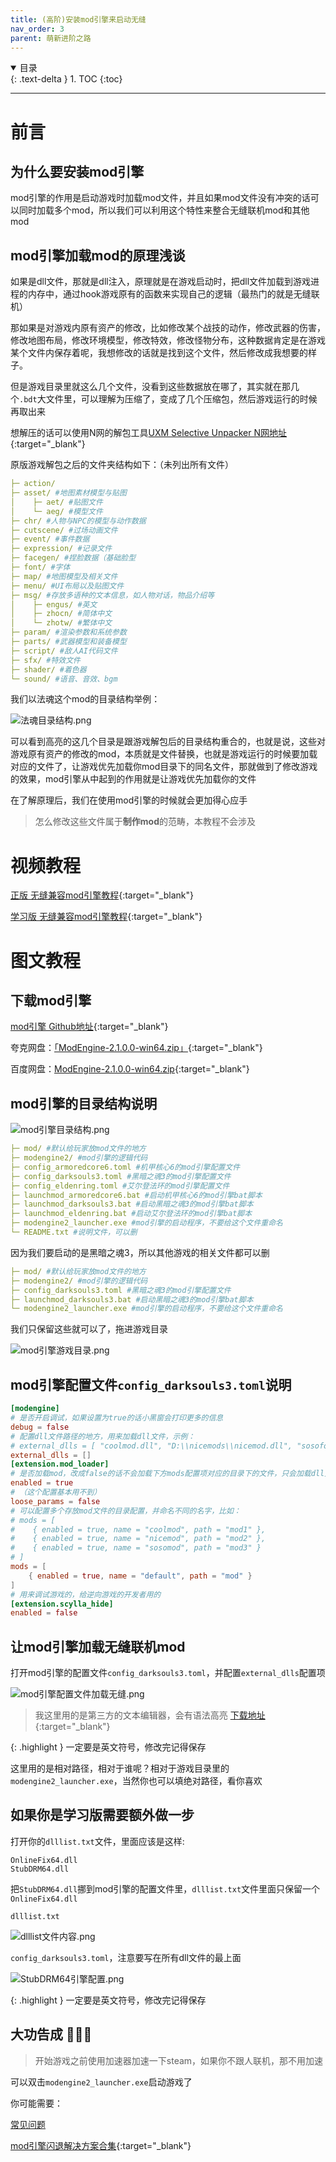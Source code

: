 ```yaml
---
title: (高阶)安装mod引擎来启动无缝
nav_order: 3
parent: 萌新进阶之路
---
```


<details open markdown="block">
  <summary>
    目录
  </summary>
  {: .text-delta }
1. TOC
{:toc}
</details>

---
# 前言

## 为什么要安装mod引擎

mod引擎的作用是启动游戏时加载mod文件，并且如果mod文件没有冲突的话可以同时加载多个mod，所以我们可以利用这个特性来整合无缝联机mod和其他mod

## mod引擎加载mod的原理浅谈

如果是dll文件，那就是dll注入，原理就是在游戏启动时，把dll文件加载到游戏进程的内存中，通过hook游戏原有的函数来实现自己的逻辑（最热门的就是无缝联机）

那如果是对游戏内原有资产的修改，比如修改某个战技的动作，修改武器的伤害，修改地图布局，修改环境模型，修改特效，修改怪物分布，这种数据肯定是在游戏某个文件内保存着呢，我想修改的话就是找到这个文件，然后修改成我想要的样子。

但是游戏目录里就这么几个文件，没看到这些数据放在哪了，其实就在那几个`.bdt`大文件里，可以理解为压缩了，变成了几个压缩包，然后游戏运行的时候再取出来

想解压的话可以使用N网的解包工具[UXM Selective Unpacker N网地址](https://www.nexusmods.com/eldenring/mods/1651){:target="_blank"}

原版游戏解包之后的文件夹结构如下：（未列出所有文件）
```yaml
├─ action/
├─ asset/ #地图素材模型与贴图
│    ├─ aet/ #贴图文件
│    └─ aeg/ #模型文件
├─ chr/ #人物与NPC的模型与动作数据
├─ cutscene/ #过场动画文件
├─ event/ #事件数据
├─ expression/ #记录文件
├─ facegen/ #捏脸数据（基础脸型
├─ font/ #字体
├─ map/ #地图模型及相关文件
├─ menu/ #UI布局以及贴图文件
├─ msg/ #存放多语种的文本信息，如人物对话，物品介绍等
│    ├─ engus/ #英文
│    ├─ zhocn/ #简体中文
│    └─ zhotw/ #繁体中文
├─ param/ #渲染参数和系统参数
├─ parts/ #武器模型和装备模型
├─ script/ #敌人AI代码文件
├─ sfx/ #特效文件
├─ shader/ #着色器
└─ sound/ #语音、音效、bgm
```

我们以法魂这个mod的目录结构举例：

![法魂目录结构.png](/assets/images/法魂目录结构.png)

可以看到高亮的这几个目录是跟游戏解包后的目录结构重合的，也就是说，这些对游戏原有资产的修改的mod，本质就是文件替换，也就是游戏运行的时候要加载对应的文件了，让游戏优先加载你mod目录下的同名文件，那就做到了修改游戏的效果，mod引擎从中起到的作用就是让游戏优先加载你的文件

在了解原理后，我们在使用mod引擎的时候就会更加得心应手
> 怎么修改这些文件属于**制作mod**的范畴，本教程不会涉及

# 视频教程

[正版 无缝兼容mod引擎教程](https://www.bilibili.com/video/BV1tQPieUE36){:target="_blank"}

[学习版 无缝兼容mod引擎教程](https://www.bilibili.com/video/BV1wYPJeoEnK){:target="_blank"}

# 图文教程

## 下载mod引擎

[mod引擎 Github地址](https://github.com/soulsmods/ModEngine2/releases){:target="_blank"}

夸克网盘：[「ModEngine-2.1.0.0-win64.zip」](https://pan.quark.cn/s/f2a98dd85fbd){:target="_blank"}

百度网盘：[ModEngine-2.1.0.0-win64.zip](https://pan.baidu.com/s/1kopbV7a4p6ayv-f0KXUcOw?pwd=fxt6){:target="_blank"}

## mod引擎的目录结构说明

![mod引擎目录结构.png](/assets/images/mod引擎目录结构.png)

```yaml
├─ mod/ #默认给玩家放mod文件的地方
├─ modengine2/ #mod引擎的逻辑代码
├─ config_armoredcore6.toml #机甲核心6的mod引擎配置文件
├─ config_darksouls3.toml #黑暗之魂3的mod引擎配置文件
├─ config_eldenring.toml #艾尔登法环的mod引擎配置文件
├─ launchmod_armoredcore6.bat #启动机甲核心6的mod引擎bat脚本
├─ launchmod_darksouls3.bat #启动黑暗之魂3的mod引擎bat脚本
├─ launchmod_eldenring.bat #启动艾尔登法环的mod引擎bat脚本
├─ modengine2_launcher.exe #mod引擎的启动程序，不要给这个文件重命名
└─ README.txt #说明文件，可以删
```

因为我们要启动的是黑暗之魂3，所以其他游戏的相关文件都可以删

```yaml
├─ mod/ #默认给玩家放mod文件的地方
├─ modengine2/ #mod引擎的逻辑代码
├─ config_darksouls3.toml #黑暗之魂3的mod引擎配置文件
├─ launchmod_darksouls3.bat #启动黑暗之魂3的mod引擎bat脚本
└─ modengine2_launcher.exe #mod引擎的启动程序，不要给这个文件重命名
```

我们只保留这些就可以了，拖进游戏目录

![mod引擎游戏目录.png](/assets/images/mod引擎游戏目录.png)

## mod引擎配置文件`config_darksouls3.toml`说明

```toml
[modengine]
# 是否开启调试，如果设置为true的话小黑窗会打印更多的信息
debug = false
# 配置dll文件路径的地方，用来加载dll文件，示例：
# external_dlls = [ "coolmod.dll", "D:\\nicemods\\nicemod.dll", "sosofolder\sosomod.dll" ]
external_dlls = []
[extension.mod_loader]
# 是否加载mod，改成false的话不会加载下方mods配置项对应的目录下的文件，只会加载dll文件
enabled = true
# （这个配置基本用不到）
loose_params = false
# 可以配置多个存放mod文件的目录配置，并命名不同的名字，比如：
# mods = [
#    { enabled = true, name = "coolmod", path = "mod1" },
#    { enabled = true, name = "nicemod", path = "mod2" },
#    { enabled = true, name = "sosomod", path = "mod3" }
# ]
mods = [
    { enabled = true, name = "default", path = "mod" }
]
# 用来调试游戏的，给逆向游戏的开发者用的
[extension.scylla_hide]
enabled = false
```

## 让mod引擎加载无缝联机mod

打开mod引擎的配置文件`config_darksouls3.toml`，并配置`external_dlls`配置项

![mod引擎配置文件加载无缝.png](/assets/images/mod引擎配置文件加载无缝.png)

> 我这里用的是第三方的文本编辑器，会有语法高亮 [下载地址](https://rizonesoft.com/downloads/notepad3/){:target="_blank"}

{: .highlight }
一定要是英文符号，修改完记得保存

这里用的是相对路径，相对于谁呢？相对于游戏目录里的`modengine2_launcher.exe`，当然你也可以填绝对路径，看你喜欢

## 如果你是学习版需要额外做一步

打开你的`dlllist.txt`文件，里面应该是这样:
```text
OnlineFix64.dll
StubDRM64.dll
```
把`StubDRM64.dll`挪到mod引擎的配置文件里，`dlllist.txt`文件里面只保留一个`OnlineFix64.dll`

`dlllist.txt`

![dlllist文件内容.png](/assets/images/dlllist文件内容.png)

`config_darksouls3.toml`，注意要写在所有dll文件的最上面

![StubDRM64引擎配置.png](/assets/images/StubDRM64引擎配置.png)

{: .highlight }
一定要是英文符号，修改完记得保存

## 大功告成 🎉🎉🎉

> 开始游戏之前使用加速器加速一下steam，如果你不跟人联机，那不用加速

可以双击`modengine2_launcher.exe`启动游戏了


你可能需要：

[常见问题]({{site.baseurl}}/docs/common_problem/)

[mod引擎闪退解决方案合集](https://www.bilibili.com/video/BV1aNKTeLEaz/){:target="_blank"}